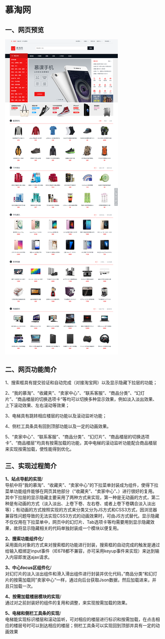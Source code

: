 慕淘网
====

一、网页预览
-----------

![幕淘网](https://github.com/YuBaiLian123/MuTaoWeb/blob/master/mutaoimg.png)

二、网页功能简介
---------------

1、搜索框具有提交验证和自动完成（对接淘宝网）以及显示隐藏下拉层的功能；

2、“我的慕淘”、“收藏夹”、“卖家中心”、“联系客服”、“商品分类”、“幻灯片”、“商品楼层的切换选项卡“等均可以切换多种显示效果，例如淡入淡出效果、上下滚动效果、左右滚动等效果；

3、电梯具有跳转相应楼层的功能以及滚动监听功能；

4、侧栏工具条具有回到顶部功能以及一定的动画效果。

5、“卖家中心”、“联系客服”、“商品分类”、“幻灯片”、“商品楼层的切换选项卡”、“商品楼层”均具有按需加载的功能，其中电梯的滚动监听功能配合商品楼层来实现按需加载，使性能得到优化。

三、实现过程简介
--------------------

**1、站点导航的实现**/<br>
    导航中将“我的慕淘”、“收藏夹”、“卖家中心”的下拉菜单封装成为组件，使得下拉菜单功能组件能够在网页其他部分（“收藏夹”、“卖家中心”、）进行很好的复用。其中下拉层的显示隐藏主要采用了两种方式来实现，第一种是无动画的方式，第二种是有动画的方式（淡入淡出、上卷下卷、左右卷、或者上卷下卷耦合淡入淡出等）；有动画的方式按照实现的方式来分类又分为JS方式和CSS3方式，因浏览器兼容性问题导致的无法实现CSS3方式的动画效果时，可由JS方式替代。显示隐藏不仅仅用在下拉菜单中，网页中的幻灯片、Tab选项卡等均需要用到显示隐藏效果，故将显示隐藏相关的代码单独封装成一个模块以便复用。

**2、搜索功能组件化**/<br>
    采用面向对象的方式来对搜索框的功能进行封装，搜索框的自动完成的触发是通过给输入框绑定input事件（IE678都不兼容，亦可采用keyup事件来实现）来达到输入内容即发送ajax请求。

**3、中心focus区组件化**/<br>
    对幻灯片的淡入淡出组件和滑入滑出组件进行封装并优化代码，”商品分类“和幻灯片的按需加载同”卖家中心“一样，通过向后台获取Json数据，然后加载进来，并且只加载一次。

**4、按需加载楼层模块的实现**/<br>
    通过对之前封装好的组件的复用和调整，来实现按需加载的效果。

**5、电梯和侧栏工具条的实现**/<br>
    电梯能实现标识楼层和滚动监听，可对相应的楼层进行标识和按需加载，在点击相应的楼层号时可以到达相应的楼层；侧栏工具条可以实现回到顶部并具有一定的动画效果
